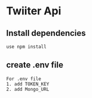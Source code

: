 # Twiiter Api

## Install dependencies
    use npm install

## create .env file
    For .env file 
    1. add TOKEN_KEY
    2. add Mongo_URL
    